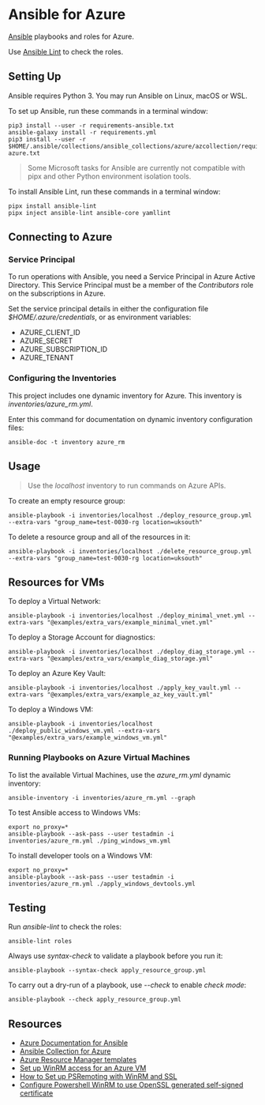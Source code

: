 # Ansible for Azure

[Ansible](https://www.ansible.com/) playbooks and roles for Azure.

Use [Ansible Lint](https://ansible-lint.readthedocs.io/en/latest/usage.html) to check the roles.

## Setting Up

Ansible requires Python 3. You may run Ansible on Linux, macOS or WSL.

To set up Ansible, run these commands in a terminal window:

    pip3 install --user -r requirements-ansible.txt
    ansible-galaxy install -r requirements.yml
    pip3 install --user -r $HOME/.ansible/collections/ansible_collections/azure/azcollection/requirements-azure.txt

> Some Microsoft tasks for Ansible are currently not compatible with pipx and other Python environment isolation tools.

To install Ansible Lint, run these commands in a terminal window:

    pipx install ansible-lint
    pipx inject ansible-lint ansible-core yamllint

## Connecting to Azure

### Service Principal

To run operations with Ansible, you need a Service Principal in Azure Active Directory. This Service Principal must be a member of the *Contributors* role on the subscriptions in Azure.

Set the service principal details in either the configuration file *$HOME/.azure/credentials*, or as environment variables:

- AZURE_CLIENT_ID
- AZURE_SECRET
- AZURE_SUBSCRIPTION_ID
- AZURE_TENANT

### Configuring the Inventories

This project includes one dynamic inventory for Azure. This inventory is *inventories/azure_rm.yml*.

Enter this command for documentation on dynamic inventory configuration files:

    ansible-doc -t inventory azure_rm

## Usage

> Use the *localhost* inventory to run commands on Azure APIs.

To create an empty resource group:

    ansible-playbook -i inventories/localhost ./deploy_resource_group.yml --extra-vars "group_name=test-0030-rg location=uksouth"

To delete a resource group and all of the resources in it:

    ansible-playbook -i inventories/localhost ./delete_resource_group.yml --extra-vars "group_name=test-0030-rg location=uksouth"

## Resources for VMs

To deploy a Virtual Network:

    ansible-playbook -i inventories/localhost ./deploy_minimal_vnet.yml --extra-vars "@examples/extra_vars/example_minimal_vnet.yml"

To deploy a Storage Account for diagnostics:

    ansible-playbook -i inventories/localhost ./deploy_diag_storage.yml --extra-vars "@examples/extra_vars/example_diag_storage.yml"

To deploy an Azure Key Vault:

    ansible-playbook -i inventories/localhost ./apply_key_vault.yml --extra-vars "@examples/extra_vars/example_az_key_vault.yml"

To deploy a Windows VM:

    ansible-playbook -i inventories/localhost ./deploy_public_windows_vm.yml --extra-vars "@examples/extra_vars/example_windows_vm.yml"

### Running Playbooks on Azure Virtual Machines

To list the available Virtual Machines, use the *azure_rm.yml* dynamic inventory:

    ansible-inventory -i inventories/azure_rm.yml --graph

To test Ansible access to Windows VMs:

    export no_proxy=*
    ansible-playbook --ask-pass --user testadmin -i inventories/azure_rm.yml ./ping_windows_vm.yml

To install developer tools on a Windows VM:

    export no_proxy=*
    ansible-playbook --ask-pass --user testadmin -i inventories/azure_rm.yml ./apply_windows_devtools.yml

## Testing

Run *ansible-lint* to check the roles:

    ansible-lint roles

Always use *syntax-check* to validate a playbook before you run it:

    ansible-playbook --syntax-check apply_resource_group.yml

To carry out a dry-run of a playbook, use *--check* to enable *check mode*:

    ansible-playbook --check apply_resource_group.yml

## Resources

- [Azure Documentation for Ansible](https://docs.microsoft.com/en-us/azure/developer/ansible/)
- [Ansible Collection for Azure](https://docs.ansible.com/ansible/latest/collections/azure/azcollection/)
- [Azure Resource Manager templates](https://docs.microsoft.com/en-gb/azure/azure-resource-manager/templates/)
- [Set up WinRM access for an Azure VM](https://docs.microsoft.com/en-us/azure/virtual-machines/windows/winrm)
- [How to Set up PSRemoting with WinRM and SSL](https://adamtheautomator.com/winrm-ssl/)
- [Configure Powershell WinRM to use OpenSSL generated self-signed certificate](http://vcloud-lab.com/entries/powershell/configure-powershell-winrm-to-use-openssl-generated-self-signed-certificate)

